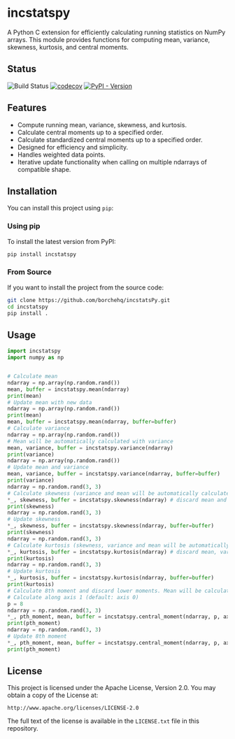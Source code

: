 # incstatspy

A Python C extension for efficiently calculating running statistics on NumPy arrays. This module provides functions for computing mean, variance, skewness, kurtosis, and central moments.

## Status
![Build Status](https://github.com/borchehq/incstatsPy/actions/workflows/ci.yml/badge.svg)
[![codecov](https://codecov.io/gh/borchehq/incstatsPy/graph/badge.svg?token=ZSESQKJEKQ)](https://codecov.io/gh/borchehq/incstatsPy)
[![PyPI - Version](https://img.shields.io/pypi/v/incstatspy?label=PyPI&color=green&cacheSeconds=120)](https://pypi.org/project/incstatspy/)


## Features

- Compute running mean, variance, skewness, and kurtosis.
- Calculate central moments up to a specified order.
- Calculate standardized central moments up to a specified order.
- Designed for efficiency and simplicity.
- Handles weighted data points.
- Iterative update functionality when calling on multiple ndarrays of compatible shape.

## Installation

You can install this project using `pip`:

### Using pip

To install the latest version from PyPI:

```bash
pip install incstatspy
```

### From Source

If you want to install the project from the source code:

```bash
git clone https://github.com/borchehq/incstatsPy.git
cd incstatspy
pip install .
```

## Usage
```python
import incstatspy
import numpy as np


# Calculate mean
ndarray = np.array(np.random.rand())
mean, buffer = incstatspy.mean(ndarray)
print(mean)
# Update mean with new data
ndarray = np.array(np.random.rand())
print(mean)
mean, buffer = incstatspy.mean(ndarray, buffer=buffer)
# Calculate variance
ndarray = np.array(np.random.rand())
# Mean will be automatically calculated with variance
mean, variance, buffer = incstatspy.variance(ndarray)
print(variance)
ndarray = np.array(np.random.rand())
# Update mean and variance
mean, variance, buffer = incstatspy.variance(ndarray, buffer=buffer)
print(variance)
ndarray = np.random.rand(3, 3)
# Calculate skewness (variance and mean will be automatically calculated as well)
*_, skewness, buffer = incstatspy.skewness(ndarray) # discard mean and variance
print(skewness)
ndarray = np.random.rand(3, 3)
# Update skewness
*_, skewness, buffer = incstatspy.skewness(ndarray, buffer=buffer)
print(skewness)
ndarray = np.random.rand(3, 3)
# Calculate kurtosis (skewness, variance and mean will be automatically calculated as well)
*_, kurtosis, buffer = incstatspy.kurtosis(ndarray) # discard mean, variance and skewness
print(kurtosis)
ndarray = np.random.rand(3, 3)
# Update kurtosis
*_, kurtosis, buffer = incstatspy.kurtosis(ndarray, buffer=buffer)
print(kurtosis)
# Calculate 8th moment and discard lower moments. Mean will be calculated as well.
# Calculate along axis 1 (default: axis 0)
p = 8
ndarray = np.random.rand(3, 3)
*_, pth_moment, mean, buffer = incstatspy.central_moment(ndarray, p, axis=1)
print(pth_moment)
ndarray = np.random.rand(3, 3)
# Update 8th moment
*_, pth_moment, mean, buffer = incstatspy.central_moment(ndarray, p, axis=1, buffer=buffer)
print(pth_moment)
```

## License

This project is licensed under the Apache License, Version 2.0. You may obtain a copy of the License at:

    http://www.apache.org/licenses/LICENSE-2.0

The full text of the license is available in the `LICENSE.txt` file in this repository.
